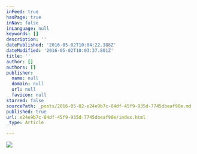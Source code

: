 ```yaml
---
inFeed: true
hasPage: true
inNav: false
inLanguage: null
keywords: []
description: ''
datePublished: '2016-05-02T10:04:22.388Z'
dateModified: '2016-05-02T10:03:37.801Z'
title: ''
author: []
authors: []
publisher:
  name: null
  domain: null
  url: null
  favicon: null
starred: false
sourcePath: _posts/2016-05-02-e24e9b7c-84df-45f9-935d-7745dbeaf90e.md
published: true
url: e24e9b7c-84df-45f9-935d-7745dbeaf90e/index.html
_type: Article

---
```

![](https://the-grid-user-content.s3-us-west-2.amazonaws.com/45bebc9c-124e-43cc-8868-b1ef976f0aaf.jpg)